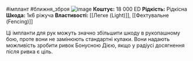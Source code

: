 #імплант #ближня_зброя
![image](https://static.wikia.nocookie.net/cyberpunk/images/8/81/Cw_arms_mantisblades.png/revision/latest?cb=20210607103740)
**Коштує:** 18 000 ED
**Рідкість:** Рідкісна
**Шкода:** 1к6 ріжуча
**Властивості:** [[Легке (Light)]], [[Фехтувальне (Fencing)]]

Ці імпланти для рук можуть значно збільшити шкоду в рукопашному бою, проте вони не замінюють стандартні кулаки. Вони надають можливість зробити ривок Бонусною Дією, якщо у радіусі досягнення після ривка є ціль.